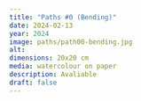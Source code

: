 ```yaml
---
title: "Paths #0 (Bending)"
date: 2024-02-13
year: 2024
image: paths/path00-bending.jpg
alt: 
dimensions: 20x20 cm
media: watercolour on paper
description: Avaliable
draft: false
---
```


